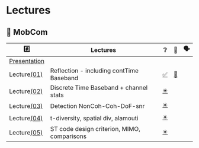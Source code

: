 # Lectures

## :round_pushpin: MobCom

|  :hash:            |  Lectures                              | :grey_question:    | :scroll: | &#x1F5E3; |
|--------------------|----------------------------------------|--------------------|------|-|
| [Presentation](presentation_FIRST%20CLASS%20MOBCOM%202024.pdf) |
| Lecture[(01)](01)  | Reflection - including contTime Baseband  | [:white_check_mark:](01/1%20Lecture%201%20(Reflection%20-%20including%20contTime%20Baseband)%20Compressed.pdf) | [:scroll:](01/Lecture_1.ipynb)
| Lecture[(02)](02)  | Discrete Time Baseband + channel stats    | [:eight_pointed_black_star:](02/2%20Lecture%202%20(Discrete%20Time%20Baseband%20%2B%20channel%20stats)%20compressed.pdf) | 
| Lecture[(03)](03)  | Detection NonCoh-Coh-DoF-snr                | [:eight_pointed_black_star:](03/3%20Lecture3to4%20Cropped%20(Detection%20NonCoh-Coh-DoF-snr-1)%20-%20compressed.pdf) |
| Lecture[(04)](04)  | t-diversity, spatial div, alamouti          | [:eight_pointed_black_star:](04/4%20Lecture%20NUMBER%205%20(t-diversity%2C%20spatial%20div%2C%20alamouti)%20Cropped%20-%20Cleaned.pdf) |
| Lecture[(05)](05)  | ST code design criterion, MIMO, comparisons | [:eight_pointed_black_star:](05/5%20Lecture%20NUMBER%206%20(ST%20code%20design%20criterion%2C%20MIMO%2C%20comparisons)%20CROPPED.pdf) |
